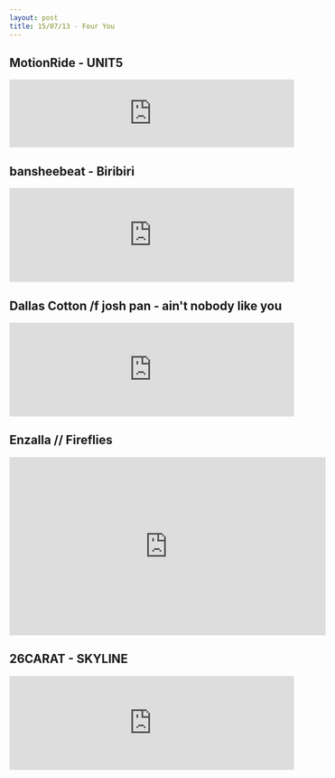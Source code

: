 ```yaml
---
layout: post
title: 15/07/13 - Four You
---
```


MotionRide - UNIT5  
------------------  
<iframe style="border: 0; width: 100%; height: 120px;" src="https://bandcamp.com/EmbeddedPlayer/track=1608214456/size=large/bgcol=ffffff/linkcol=e99708/tracklist=false/artwork=small/transparent=true/" seamless><a href="http://motionride.bandcamp.com/track/unit5-edm-chiptune-happy-hardcore">UNIT5 [EDM Chiptune Happy Hardcore] by MotionRide</a></iframe>



bansheebeat - Biribiri  
----------------------  
<iframe width="100%" height="166" scrolling="no" frameborder="no" src="https://w.soundcloud.com/player/?url=https%3A//api.soundcloud.com/tracks/213664075&amp;color=ff5500&amp;auto_play=false&amp;hide_related=false&amp;show_comments=true&amp;show_user=true&amp;show_reposts=false"></iframe>



Dallas Cotton /f josh pan - ain't nobody like you  
-------------------------------------------------  
<iframe width="100%" height="166" scrolling="no" frameborder="no" src="https://w.soundcloud.com/player/?url=https%3A//api.soundcloud.com/tracks/206865364&amp;color=ff5500&amp;auto_play=false&amp;hide_related=false&amp;show_comments=true&amp;show_user=true&amp;show_reposts=false"></iframe>



Enzalla // Fireflies  
--------------------  
<iframe width="560" height="315" src="https://www.youtube.com/embed/iIIeKS2YwMo" frameborder="0" allowfullscreen></iframe>



26CARAT - SKYLINE  
-----------------  
<iframe width="100%" height="166" scrolling="no" frameborder="no" src="https://w.soundcloud.com/player/?url=https%3A//api.soundcloud.com/tracks/212914087&amp;color=ff5500&amp;auto_play=false&amp;hide_related=false&amp;show_comments=true&amp;show_user=true&amp;show_reposts=false"></iframe>
